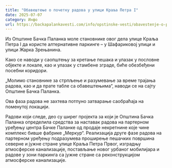 ```yaml
---
title: "Обавештење о почетку радова у улици Краља Петра I"
date: 2025-07-07
category: Инфо
url: https://backapalankavesti.com/info/opstinske-vesti/obavestenje-o-pocetku-radova-u-ulici-kralja-petra-i1/
---
```


Из Општине Бачка Паланка моле становнике овог дела улице Краља Петра I да користе алтернативне паркинге – у Шафариковој улици и улици Жарка Зрењанина.

Како се наводи у саопштењу за кретање пешака и улазак у пословне објекте и локале, као и улазак у стамбене зграде, биће обезбеђени посебни коридори.

„Молимо становнике за стрпљење и разумевање за време трајања радова, као и да прате табле са обавештењима“, наводи се на сајту Општине Бачка Паланка.

Ова фаза радова не захтева потпуно затварање саобраћаја на поменутој локацији.

Радови који следе, део су ширег пројекта за који је Општина Бачка Паланка определила средства за наставак радова на партерном уређењу центра Бачке Паланке од продаје некретнине које чине комплекс бивше фабрике „Меркур“. Реализација друге фазе радова на партерном уређењу подразумева проширење пешачких површина северне и јужне стране улице Краља Петра Првог, изградњу атмосферске канализације, постављање новог урбаног мобилијара и радове у зони паркинга са јужне стране са реконструкцијом атмосферске канализације.
